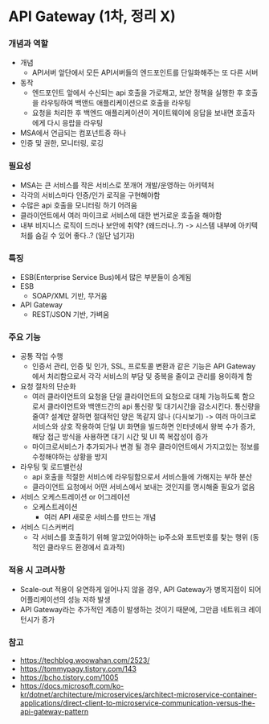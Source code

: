 # API Gateway (1차, 정리 X)

### 개념과 역할
- 개념
    - API서버 앞단에서 모든 API서버들의 엔드포인트를 단일화해주는 또 다른 서버
- 동작
    - 엔드포인트 앞에서 수신되는 api 호출을 가로채고, 보안 정책을 실행한 후 호출을 라우팅하여 백앤드 애플리케이션으로 호출을 라우팅
    - 요청을 처리한 후 백엔드 애플리케이션이 게이트웨이에 응답을 보내면 호출자에게 다시 응랍을 라우팅
- MSA에서 언급되는 컴포넌트중 하나
- 인증 및 권한, 모니터링, 로깅


### 필요성
- MSA는 큰 서비스를 작은 서비스로 쪼개어 개발/운영하는 아키텍처
- 각각의 서비스마다 인증/인가 로직을 구현해야함
- 수많은 api 호출을 모니터링 하기 어려움
- 클라이언트에서 여러 마이크로 서비스에 대한 번거로운 호출을 해야함
- 내부 비지니스 로직이 드러나 보안에 취약? (왜드러나..?)
-> 시스템 내부에 아키텍처를 숨길 수 있어 좋다..? (일단 넘기자)

### 특징
- ESB(Enterprise Service Bus)에서 많은 부분들이 승계됨
- ESB
    - SOAP/XML 기반, 무거움
- API Gateway
    - REST/JSON 기반, 가벼움


### 주요 기능
- 공통 작업 수행
    - 인증서 관리, 인증 및 인가, SSL, 프로토콜 변환과 같은 기능은 API Gateway에서 처리함으로서 각각 서비스의 부담 및 중복을 줄이고 관리를 용이하게 함
- 요청 절차의 단순화
    - 여러 클라이언트의 요청을 단일 클라이언트의 요청으로 대체 가능하도록 함으로서 클라이언트와 백앤드간의 api 통신량 및 대기시간을 감소시킨다. 통신량을 줄여? 설계만 잘하면 절대적인 양은 똑같지 않나 (다시보기)
    -> 여러 마이크로 서비스와 상호 작용하여 단일 UI 화면을 빌드하면 인터넷에서 왕복 수가 증가, 해당 접근 방식을 사용하면 대기 시간 및 UI 쪽 복잡성이 증가
    - 마이크로서비스가 추가되거나 변경 될 경우 클라이언트에서 가지고있는 정보를 수정해야하는 상황을 방지
- 라우팅 및 로드밸런싱
    - api 호출을 적절한 서비스에 라우팅함으로서 서비스들에 가해지는 부하 분산
    - 클라이언트 요청에서 어떤 서비스에서 보내는 것인지를 명시해줄 필요가 없음
- 서비스 오케스트레이션 or 어그레이션
    - 오케스트레이션
        - 여러 API 새로운 서비스를 만드는 개념
- 서비스 디스커버리
    - 각 서비스를 호출하기 위해 알고있어야하는 ip주소와 포트번호를 찾는 행위 (동적인 클라우드 환경에서 효과적)

### 적용 시 고려사항
- Scale-out 적용이 유연하게 일어나지 않을 경우, API Gateway가 병목지점이 되어 어플리케이션의 성능 저하 발생
- API Gateway라는 추가적인 계층이 발생하는 것이기 때문에, 그만큼 네트워크 레이턴시가 증가


### 참고
- https://techblog.woowahan.com/2523/
- https://tommypagy.tistory.com/143
- https://bcho.tistory.com/1005
- https://docs.microsoft.com/ko-kr/dotnet/architecture/microservices/architect-microservice-container-applications/direct-client-to-microservice-communication-versus-the-api-gateway-pattern